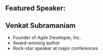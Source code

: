 ## Featured Speaker: 


## Venkat Subramaniam
* Founder of Agile Developer, Inc.
* Award-winning author
* Rock-star speaker at major conferences

